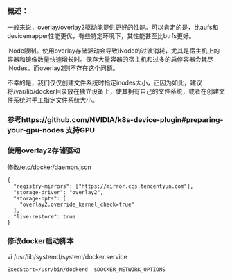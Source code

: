 ### 概述：

一般来说，overlay/overlay2驱动能提供更好的性能。可以肯定的是，比aufs和devicemapper性能更优，有些特定环境下，其性能甚至比btrfs更好。

iNode限制。使用overlay存储驱动会导致iNode的过渡消耗，尤其是宿主机上的容器和镜像数量快速增长时。保存大量容器的宿主机和过多的启停容器会耗尽iNodes。而overlay2则不存在这个问题。

不幸的是，我们仅仅创建文件系统时指定inodes大小，正因为如此，建议将/var/lib/docker目录放在独立设备上，使其拥有自己的文件系统，或者在创建文件系统时手工指定文件系统大小。

### 参考https://github.com/NVIDIA/k8s-device-plugin#preparing-your-gpu-nodes 支持GPU


### 使用overlay2存储驱动

修改/etc/docker/daemon.json

```
{
  "registry-mirrors": ["https://mirror.ccs.tencentyun.com"],
  "storage-driver": "overlay2",
  "storage-opts": [
    "overlay2.override_kernel_check=true"
  ],
  "live-restore": true
}
```


### 修改docker启动脚本

vi /usr/lib/systemd/system/docker.service
```
ExecStart=/usr/bin/dockerd  $DOCKER_NETWORK_OPTIONS
```

